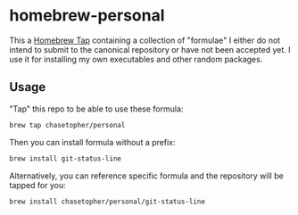 # homebrew-personal
This a [Homebrew Tap](https://github.com/mxcl/homebrew/wiki/brew-tap) containing a collection of "formulae" I either do not intend to submit to the canonical repository or have not been accepted yet. I use it for installing my own executables and other random packages.

## Usage

"Tap" this repo to be able to use these formula:

```bash
brew tap chasetopher/personal
```

Then you can install formula without a prefix:

```bash
brew install git-status-line
```

Alternatively, you can reference specific formula and the repository will be tapped for you:

```bash
brew install chasetopher/personal/git-status-line
```
